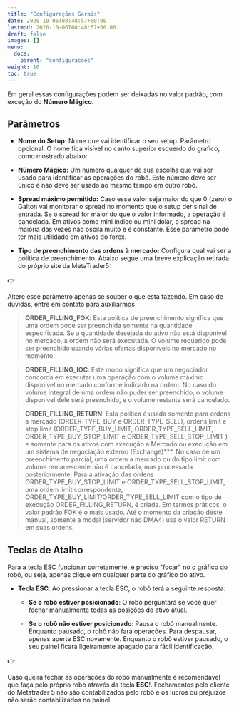 ```yaml
---
title: "Configurações Gerais"
date: 2020-10-06T08:48:57+00:00
lastmod: 2020-10-06T08:48:57+00:00
draft: false
images: []
menu:
  docs:
    parent: "configuracoes"
weight: 10
toc: true
---
```


Em geral essas configurações podem ser deixadas no valor padrão, com exceção do **Número Mágico**.

## Parâmetros

- **Nome do Setup:** Nome que vai identificar o seu setup. Parâmetro opcional. O nome fica visível no canto superior esquerdo do grafico, como mostrado abaixo:

- **Número Mágico:** Um número qualquer de sua escolha que vai ser usado para identificar as operações do robô. Este número deve ser único e não deve ser usado ao mesmo tempo em outro robô.

- **Spread máximo permitido:** Caso esse valor seja maior do que 0 (zero) o Galton vai monitorar o spread no momento que o setup der sinal de entrada. Se o spread for maior do que o valor informado, a operação é cancelada. Em ativos como mini índice ou mini dolar, o spread na maioria das vezes não oscila muito e é constante. Esse parâmetro pode ter mais utilidade em ativos do forex.

- **Tipo de preenchimento das ordens à mercado:** Configura qual vai ser a política de preenchimento. Abaixo segue uma breve explicação retirada do próprio site da MetaTrader5:

<div class="alert alert-warning d-flex" role="alert">
    <div class="flex-shrink-1 alert-icon">👉</div>
    <p>Altere esse parâmetro apenas se souber o que está fazendo. Em caso de dúvidas, entre em contato para auxiliarmos</p>
</div>

> **ORDER_FILLING_FOK**: Esta política de preenchimento significa que uma ordem pode ser preenchida somente na quantidade especificada. Se a quantidade desejada do ativo não está disponível no mercado, a ordem não será executada. O volume requerido pode ser preenchido usando várias ofertas disponíveis no mercado no momento.


> **ORDER_FILLING_IOC**: Este modo significa que um negociador concorda em executar uma operação com o volume máximo disponível no mercado conforme indicado na ordem. No caso do volume integral de uma ordem não puder ser preenchido, o volume disponível dele será preenchido, e o volume restante será cancelado.

> **ORDER_FILLING_RETURN**: Esta política é usada somente para ordens a mercado (ORDER_TYPE_BUY e ORDER_TYPE_SELL), ordens limit e stop limit (ORDER_TYPE_BUY_LIMIT, ORDER_TYPE_SELL_LIMIT, ORDER_TYPE_BUY_STOP_LIMIT e ORDER_TYPE_SELL_STOP_LIMIT ) e somente para os ativos com execução a Mercado ou execução em um sistema de negociação externo (Exchange)***. No caso de um preenchimento parcial, uma ordem a mercado ou do tipo limit com volume remanescente não é cancelada, mas processada posteriormente.
Para a ativação das ordens ORDER_TYPE_BUY_STOP_LIMIT e ORDER_TYPE_SELL_STOP_LIMIT, uma ordem limit correspondente, ORDER_TYPE_BUY_LIMIT/ORDER_TYPE_SELL_LIMIT com o tipo de execução ORDER_FILLING_RETURN, é criada.
Em termos práticos, o valor padrão FOK é o mais usado. Até o momento da criação deste manual, somente a modal (servidor não DMA4) usa o valor RETURN em suas ordens.

## Teclas de Atalho

Para a tecla ESC funcionar corretamente, é preciso "focar" no o gráfico do robô, ou seja, apenas clique em qualquer parte do gráfico do ativo.

- **Tecla ESC**: Ao pressionar a tecla ESC, o robô terá a seguinte resposta:

	- **Se o robô estiver posicionado**: O robô perguntará se você quer <ins>fechar manualmente</ins> todas as posições do ativo atual.

	- **Se o robô não estiver posicionado**: Pausa o robô manualmente. Enquanto pausado, o robô não fará operações. Para despausar, apenas aperte ESC novamente. Enquanto o robô estiver pausado, o seu painel ficará ligeiramente apagado para fácil identificação.

<div class="alert alert-warning d-flex" role="alert">
    <div class="flex-shrink-1 alert-icon">👉</div>
    <p>Caso queira fechar as operações do robô manualmente é recomendável que faça pelo próprio robo através da tecla <b>ESC</b>!. Fechamentos pelo cliente do Metatrader 5 não são contabilizados pelo robô e os lucros ou prejuízos não serão contabilizados no painel </p>
</div>
